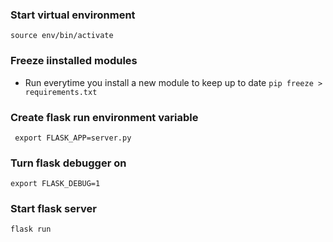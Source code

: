 ### Start virtual environment
```source env/bin/activate```

### Freeze iinstalled modules
- Run everytime you install a new module to keep up to date
```pip freeze > requirements.txt```

### Create flask run environment variable
``` export FLASK_APP=server.py```

### Turn flask debugger on
```export FLASK_DEBUG=1```

### Start flask server
```flask run```